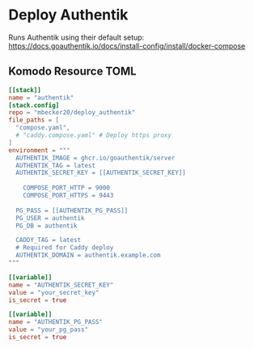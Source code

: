 # Deploy Authentik

Runs Authentik using their default setup:
https://docs.goauthentik.io/docs/install-config/install/docker-compose

## Komodo Resource TOML

```toml
[[stack]]
name = "authentik"
[stack.config]
repo = "mbecker20/deploy_authentik"
file_paths = [
  "compose.yaml",
  # "caddy.compose.yaml" # Deploy https proxy
]
environment = """
  AUTHENTIK_IMAGE = ghcr.io/goauthentik/server
  AUTHENTIK_TAG = latest
  AUTHENTIK_SECRET_KEY = [[AUTHENTIK_SECRET_KEY]]
	
	COMPOSE_PORT_HTTP = 9000
	COMPOSE_PORT_HTTPS = 9443
	
  PG_PASS = [[AUTHENTIK_PG_PASS]]
  PG_USER = authentik
  PG_DB = authentik

  CADDY_TAG = latest
  # Required for Caddy deploy
  AUTHENTIK_DOMAIN = authentik.example.com
"""

[[variable]]
name = "AUTHENTIK_SECRET_KEY"
value = "your_secret_key"
is_secret = true

[[variable]]
name = "AUTHENTIK_PG_PASS"
value = "your_pg_pass"
is_secret = true
```